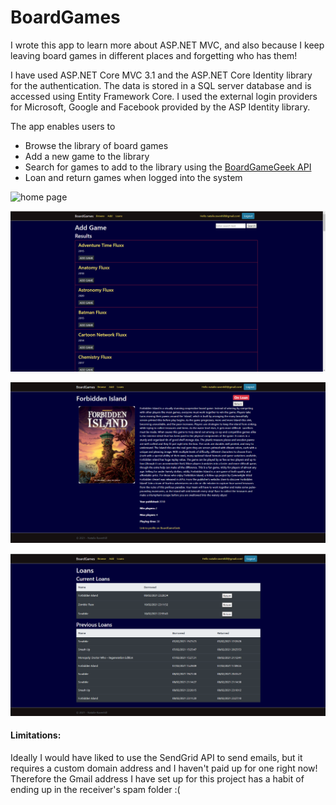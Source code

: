 # BoardGames
 I wrote this app to learn more about ASP.NET MVC, and also because I keep leaving board games in different places and forgetting who has them!
 
 I have used ASP.NET Core MVC 3.1 and the ASP.NET Core Identity library for the authentication. The data is stored in a SQL server database and is accessed using Entity Framework Core.
 I used the external login providers for Microsoft, Google and Facebook provided by the ASP Identity library.
 
 The app enables users to
 * Browse the library of board games
 * Add a new game to the library
 * Search for games to add to the library using the [BoardGameGeek API](https://boardgamegeek.com/wiki/page/BGG_XML_API)
 * Loan and return games when logged into the system


![home page](READMEImages/captured.gif)

![add game](READMEImages/addGame.png)

![details](READMEImages/details.png)

![loans](READMEImages/loans.png)


#### Limitations:
Ideally I would have liked to use the SendGrid API to send emails, but it requires a custom domain address and I haven't paid up for one right now! Therefore the Gmail address I have set up for this project has a habit of ending up in the receiver's spam folder :(
